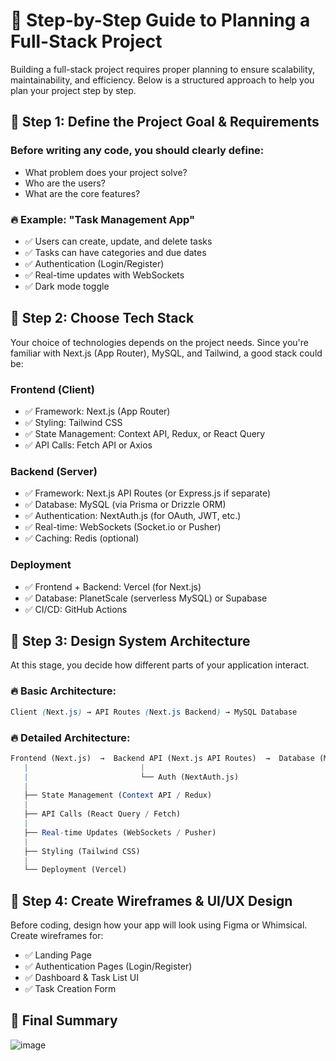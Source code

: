 # 🚀 Step-by-Step Guide to Planning a Full-Stack Project
Building a full-stack project requires proper planning to ensure scalability, maintainability, and efficiency. Below is a structured approach to help you plan your project step by step.

## 📌 Step 1: Define the Project Goal & Requirements
### Before writing any code, you should clearly define:
- What problem does your project solve?
- Who are the users?
- What are the core features?

### 🔥 Example: "Task Management App"
- ✅ Users can create, update, and delete tasks
- ✅ Tasks can have categories and due dates
- ✅ Authentication (Login/Register)
- ✅ Real-time updates with WebSockets
- ✅ Dark mode toggle

##  📌 Step 2: Choose Tech Stack
Your choice of technologies depends on the project needs. Since you're familiar with Next.js (App Router), MySQL, and Tailwind, a good stack could be:
### Frontend (Client)
- ✅ Framework: Next.js (App Router)
- ✅ Styling: Tailwind CSS
- ✅ State Management: Context API, Redux, or React Query
- ✅ API Calls: Fetch API or Axios

### Backend (Server)
- ✅ Framework: Next.js API Routes (or Express.js if separate)
- ✅ Database: MySQL (via Prisma or Drizzle ORM)
- ✅ Authentication: NextAuth.js (for OAuth, JWT, etc.)
- ✅ Real-time: WebSockets (Socket.io or Pusher)
- ✅ Caching: Redis (optional)

### Deployment
- ✅ Frontend + Backend: Vercel (for Next.js)
- ✅ Database: PlanetScale (serverless MySQL) or Supabase
- ✅ CI/CD: GitHub Actions

## 📌 Step 3: Design System Architecture
At this stage, you decide how different parts of your application interact.

### 🔥 Basic Architecture:
```scss
Client (Next.js) → API Routes (Next.js Backend) → MySQL Database
```
### 🔥 Detailed Architecture:
```mathematica
Frontend (Next.js)  →  Backend API (Next.js API Routes)  →  Database (MySQL)
   |                         |
   |                         └── Auth (NextAuth.js)
   |
   ├── State Management (Context API / Redux)
   |
   ├── API Calls (React Query / Fetch)
   |
   ├── Real-time Updates (WebSockets / Pusher)
   |
   ├── Styling (Tailwind CSS)
   |
   └── Deployment (Vercel)
```
## 📌 Step 4: Create Wireframes & UI/UX Design
Before coding, design how your app will look using Figma or Whimsical.
Create wireframes for:
- ✅ Landing Page
- ✅ Authentication Pages (Login/Register)
- ✅ Dashboard & Task List UI
- ✅ Task Creation Form


## 🎯 Final Summary
![image](https://github.com/user-attachments/assets/ba8e662e-4e92-4272-8751-f98e540a3172)
